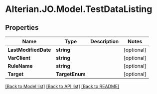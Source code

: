 # Alterian.JO.Model.TestDataListing

## Properties

Name | Type | Description | Notes
------------ | ------------- | ------------- | -------------
**LastModifiedDate** | **string** |  | [optional] 
**VarClient** | **string** |  | [optional] 
**RuleName** | **string** |  | [optional] 
**Target** | **TargetEnum** |  | [optional] 

[[Back to Model list]](../README.md#documentation-for-models) [[Back to API list]](../README.md#documentation-for-api-endpoints) [[Back to README]](../README.md)

